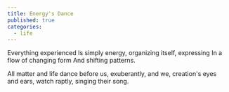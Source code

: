 ```yaml
---
title: Energy's Dance
published: true
categories:
  - life
---
```

Everything experienced
Is simply energy,
organizing itself,
expressing In a flow
of changing form
And shifting patterns.

All matter and life
dance before us,
exuberantly,
and we,
creation's eyes and ears,
watch raptly,
singing their song.
